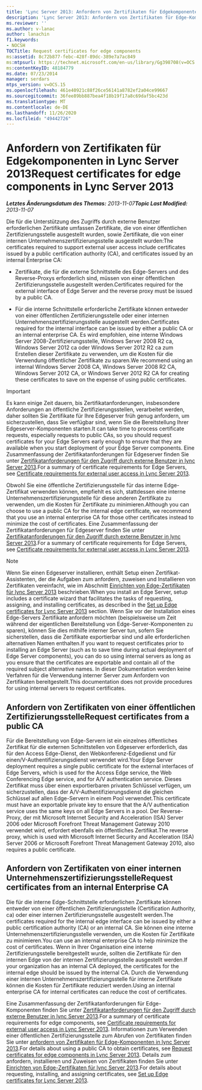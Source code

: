 ```yaml
---
title: 'Lync Server 2013: Anfordern von Zertifikaten für Edgekomponenten'
description: 'Lync Server 2013: Anfordern von Zertifikaten für Edge-Komponenten.'
ms.reviewer: ''
ms.author: v-lanac
author: lanachin
f1.keywords:
- NOCSH
TOCTitle: Request certificates for edge components
ms:assetid: 8c72b877-febc-428f-89dc-389e7a7ac849
ms:mtpsurl: https://technet.microsoft.com/en-us/library/Gg398708(v=OCS.15)
ms:contentKeyID: 48184779
ms.date: 07/23/2014
manager: serdars
mtps_version: v=OCS.15
ms.openlocfilehash: 461e40921c88f26ce56141a8782ef2a04ce99667
ms.sourcegitcommit: 36fee89bb887bea4f18b19f17a8c69daf5bc423d
ms.translationtype: MT
ms.contentlocale: de-DE
ms.lasthandoff: 11/26/2020
ms.locfileid: "49442726"
---
```

# <a name="request-certificates-for-edge-components-in-lync-server-2013"></a><span data-ttu-id="a4adb-103">Anfordern von Zertifikaten für Edgekomponenten in Lync Server 2013</span><span class="sxs-lookup"><span data-stu-id="a4adb-103">Request certificates for edge components in Lync Server 2013</span></span>

<div data-xmlns="http://www.w3.org/1999/xhtml">

<div class="topic" data-xmlns="http://www.w3.org/1999/xhtml" data-msxsl="urn:schemas-microsoft-com:xslt" data-cs="https://msdn.microsoft.com/">

<div data-asp="https://msdn2.microsoft.com/asp">



</div>

<div id="mainSection">

<div id="mainBody"><span data-ttu-id="a4adb-104">

<span> </span></span><span class="sxs-lookup"><span data-stu-id="a4adb-104">

<span> </span></span></span>

<span data-ttu-id="a4adb-105">_**Letztes Änderungsdatum des Themas:** 2013-11-07_</span><span class="sxs-lookup"><span data-stu-id="a4adb-105">_**Topic Last Modified:** 2013-11-07_</span></span>

<span data-ttu-id="a4adb-106">Die für die Unterstützung des Zugriffs durch externe Benutzer erforderlichen Zertifikate umfassen Zertifikate, die von einer öffentlichen Zertifizierungsstelle ausgestellt wurden, sowie Zertifikate, die von einer internen Unternehmenszertifizierungsstelle ausgestellt wurden:</span><span class="sxs-lookup"><span data-stu-id="a4adb-106">The certificates required to support external user access include certificates issued by a public certification authority (CA), and certificates issued by an internal Enterprise CA:</span></span>

  - <span data-ttu-id="a4adb-107">Zertifikate, die für die externe Schnittstelle des Edge-Servers und des Reverse-Proxys erforderlich sind, müssen von einer öffentlichen Zertifizierungsstelle ausgestellt werden.</span><span class="sxs-lookup"><span data-stu-id="a4adb-107">Certificates required for the external interface of Edge Server and the reverse proxy must be issued by a public CA.</span></span>

  - <span data-ttu-id="a4adb-108">Für die interne Schnittstelle erforderliche Zertifikate können entweder von einer öffentlichen Zertifizierungsstelle oder einer internen Unternehmenszertifizierungsstelle ausgestellt werden.</span><span class="sxs-lookup"><span data-stu-id="a4adb-108">Certificates required for the internal interface can be issued by either a public CA or an internal enterprise CA.</span></span> <span data-ttu-id="a4adb-109">Es wird empfohlen, eine interne Windows Server 2008-Zertifizierungsstelle, Windows Server 2008 R2 ca, Windows Server 2012 ca oder Windows Server 2012 R2 ca zum Erstellen dieser Zertifikate zu verwenden, um die Kosten für die Verwendung öffentlicher Zertifikate zu sparen.</span><span class="sxs-lookup"><span data-stu-id="a4adb-109">We recommend using an internal Windows Server 2008 CA, Windows Server 2008 R2 CA, Windows Server 2012 CA, or Windows Server 2012 R2 CA for creating these certificates to save on the expense of using public certificates.</span></span>

<div>


> [!IMPORTANT]  
> <span data-ttu-id="a4adb-110">Es kann einige Zeit dauern, bis Zertifikatanforderungen, insbesondere Anforderungen an öffentliche Zertifizierungsstellen, verarbeitet werden, daher sollten Sie Zertifikate für Ihre Edgeserver früh genug anfordern, um sicherzustellen, dass Sie verfügbar sind, wenn Sie die Bereitstellung Ihrer Edgeserver-Komponenten starten.</span><span class="sxs-lookup"><span data-stu-id="a4adb-110">It can take time to process certificate requests, especially requests to public CAs, so you should request certificates for your Edge Servers early enough to ensure that they are available when you start deployment of your Edge Server components.</span></span> <span data-ttu-id="a4adb-111">Eine Zusammenfassung der Zertifikatanforderungen für Edgeserver finden Sie unter <A href="lync-server-2013-certificate-requirements-for-external-user-access.md">Zertifikatanforderungen für den Zugriff durch externe Benutzer in lync Server 2013</A>.</span><span class="sxs-lookup"><span data-stu-id="a4adb-111">For a summary of certificate requirements for Edge Servers, see <A href="lync-server-2013-certificate-requirements-for-external-user-access.md">Certificate requirements for external user access in Lync Server 2013</A>.</span></span>



</div>

<span data-ttu-id="a4adb-112">Obwohl Sie eine öffentliche Zertifizierungsstelle für das interne Edge-Zertifikat verwenden können, empfiehlt es sich, stattdessen eine interne Unternehmenszertifizierungsstelle für diese anderen Zertifikate zu verwenden, um die Kosten für Zertifikate zu minimieren.</span><span class="sxs-lookup"><span data-stu-id="a4adb-112">Although you can choose to use a public CA for the internal edge certificate, we recommend that you use an internal enterprise CA for those other certificates instead to minimize the cost of certificates.</span></span> <span data-ttu-id="a4adb-113">Eine Zusammenfassung der Zertifikatanforderungen für Edgeserver finden Sie unter [Zertifikatanforderungen für den Zugriff durch externe Benutzer in lync Server 2013](lync-server-2013-certificate-requirements-for-external-user-access.md).</span><span class="sxs-lookup"><span data-stu-id="a4adb-113">For a summary of certificate requirements for Edge Servers, see [Certificate requirements for external user access in Lync Server 2013](lync-server-2013-certificate-requirements-for-external-user-access.md).</span></span>

<div>


> [!NOTE]  
> <span data-ttu-id="a4adb-114">Wenn Sie einen Edgeserver installieren, enthält Setup einen Zertifikat-Assistenten, der die Aufgaben zum anfordern, zuweisen und Installieren von Zertifikaten vereinfacht, wie im Abschnitt <A href="lync-server-2013-set-up-edge-certificates.md">Einrichten von Edge-Zertifikaten für lync Server 2013</A> beschrieben.</span><span class="sxs-lookup"><span data-stu-id="a4adb-114">When you install an Edge Server, setup includes a certificate wizard that facilitates the tasks of requesting, assigning, and installing certificates, as described in the <A href="lync-server-2013-set-up-edge-certificates.md">Set up Edge certificates for Lync Server 2013</A> section.</span></span> <span data-ttu-id="a4adb-115">Wenn Sie vor der Installation eines Edge-Servers Zertifikate anfordern möchten (beispielsweise um Zeit während der eigentlichen Bereitstellung von Edge-Server-Komponenten zu sparen), können Sie dies mithilfe interner Server tun, sofern Sie sicherstellen, dass die Zertifikate exportierbar sind und alle erforderlichen alternativen Namen enthalten.</span><span class="sxs-lookup"><span data-stu-id="a4adb-115">If you want to request certificates prior to installing an Edge Server (such as to save time during actual deployment of Edge Server components), you can do so using internal servers as long as you ensure that the certificates are exportable and contain all of the required subject alternative names.</span></span> <span data-ttu-id="a4adb-116">In dieser Dokumentation werden keine Verfahren für die Verwendung interner Server zum Anfordern von Zertifikaten bereitgestellt.</span><span class="sxs-lookup"><span data-stu-id="a4adb-116">This documentation does not provide procedures for using internal servers to request certificates.</span></span>



</div>

<div>

## <a name="request-certificates-from-a-public-ca"></a><span data-ttu-id="a4adb-117">Anfordern von Zertifikaten von einer öffentlichen Zertifizierungsstelle</span><span class="sxs-lookup"><span data-stu-id="a4adb-117">Request certificates from a public CA</span></span>

<span data-ttu-id="a4adb-118">Für die Bereitstellung von Edge-Servern ist ein einzelnes öffentliches Zertifikat für die externen Schnittstellen von Edgeserver erforderlich, das für den Access Edge-Dienst, den Webkonferenz-Edgedienst und für einen/V-Authentifizierungsdienst verwendet wird.</span><span class="sxs-lookup"><span data-stu-id="a4adb-118">Your Edge Server deployment requires a single public certificate for the external interfaces of Edge Servers, which is used for the Access Edge service, the Web Conferencing Edge service, and for A/V authentication service.</span></span> <span data-ttu-id="a4adb-119">Dieses Zertifikat muss über einen exportierbaren privaten Schlüssel verfügen, um sicherzustellen, dass der A/V-Authentifizierungsdienst die gleichen Schlüssel auf allen Edge-Servern in einem Pool verwendet.</span><span class="sxs-lookup"><span data-stu-id="a4adb-119">This certificate must have an exportable private key to ensure that the A/V authentication service uses the same keys on all Edge Servers in a pool.</span></span> <span data-ttu-id="a4adb-120">Der Reverse-Proxy, der mit Microsoft Internet Security and Acceleration (ISA) Server 2006 oder Microsoft Forefront Threat Management Gateway 2010 verwendet wird, erfordert ebenfalls ein öffentliches Zertifikat.</span><span class="sxs-lookup"><span data-stu-id="a4adb-120">The reverse proxy, which is used with Microsoft Internet Security and Acceleration (ISA) Server 2006 or Microsoft Forefront Threat Management Gateway 2010, also requires a public certificate.</span></span>

</div>

<div>

## <a name="request-certificates-from-an-internal-enterprise-ca"></a><span data-ttu-id="a4adb-121">Anfordern von Zertifikaten von einer internen Unternehmenszertifizierungsstelle</span><span class="sxs-lookup"><span data-stu-id="a4adb-121">Request certificates from an internal Enterprise CA</span></span>

<span data-ttu-id="a4adb-122">Die für die interne Edge-Schnittstelle erforderlichen Zertifikate können entweder von einer öffentlichen Zertifizierungsstelle (Certification Authority, ca) oder einer internen Zertifizierungsstelle ausgestellt werden.</span><span class="sxs-lookup"><span data-stu-id="a4adb-122">The certificates required for the internal edge interface can be issued by either a public certification authority (CA) or an internal CA.</span></span> <span data-ttu-id="a4adb-123">Sie können eine interne Unternehmenszertifizierungsstelle verwenden, um die Kosten für Zertifikate zu minimieren.</span><span class="sxs-lookup"><span data-stu-id="a4adb-123">You can use an internal enterprise CA to help minimize the cost of certificates.</span></span> <span data-ttu-id="a4adb-124">Wenn in Ihrer Organisation eine interne Zertifizierungsstelle bereitgestellt wurde, sollten die Zertifikate für den internen Edge von der internen Zertifizierungsstelle ausgestellt werden.</span><span class="sxs-lookup"><span data-stu-id="a4adb-124">If your organization has an internal CA deployed, the certificates for the internal edge should be issued by the internal CA.</span></span> <span data-ttu-id="a4adb-125">Durch die Verwendung einer internen Unternehmenszertifizierungsstelle für interne Zertifikate können die Kosten für Zertifikate reduziert werden.</span><span class="sxs-lookup"><span data-stu-id="a4adb-125">Using an internal enterprise CA for internal certificates can reduce the cost of certificates.</span></span>

<span data-ttu-id="a4adb-126">Eine Zusammenfassung der Zertifikatanforderungen für Edge-Komponenten finden Sie unter [Zertifikatanforderungen für den Zugriff durch externe Benutzer in lync Server 2013](lync-server-2013-certificate-requirements-for-external-user-access.md).</span><span class="sxs-lookup"><span data-stu-id="a4adb-126">For a summary of certificate requirements for edge components, see [Certificate requirements for external user access in Lync Server 2013](lync-server-2013-certificate-requirements-for-external-user-access.md).</span></span> <span data-ttu-id="a4adb-127">Informationen zum Verwenden einer öffentlichen Zertifizierungsstelle zum Abrufen von Zertifikaten finden Sie unter [anfordern von Zertifikaten für Edge-Komponenten in lync Server 2013](lync-server-2013-request-certificates-for-edge-components.md).</span><span class="sxs-lookup"><span data-stu-id="a4adb-127">For details about using a public CA to obtain certificates, see [Request certificates for edge components in Lync Server 2013](lync-server-2013-request-certificates-for-edge-components.md).</span></span> <span data-ttu-id="a4adb-128">Details zum anfordern, installieren und Zuweisen von Zertifikaten finden Sie unter [Einrichten von Edge-Zertifikaten für lync Server 2013](lync-server-2013-set-up-edge-certificates.md).</span><span class="sxs-lookup"><span data-stu-id="a4adb-128">For details about requesting, installing, and assigning certificates, see [Set up Edge certificates for Lync Server 2013](lync-server-2013-set-up-edge-certificates.md).</span></span>

<span data-ttu-id="a4adb-129"></div>

</div>

<span> </span>

</div>

</div>

</span><span class="sxs-lookup"><span data-stu-id="a4adb-129"></div>

</div>

<span> </span>

</div>

</div>

</span></span></div>

